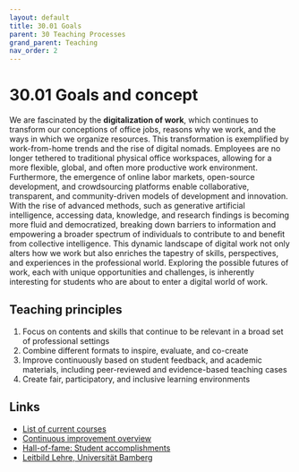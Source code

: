 ```yaml
---
layout: default
title: 30.01 Goals
parent: 30 Teaching Processes
grand_parent: Teaching
nav_order: 2
---
```


# 30.01 Goals and concept

<!-- 
## Why are we here?
-->

We are fascinated by the **digitalization of work**, which continues to transform our conceptions of office jobs, reasons why we work, and the ways in which we organize resources.
This transformation is exemplified by work-from-home trends and the rise of digital nomads.
Employees are no longer tethered to traditional physical office workspaces, allowing for a more flexible, global, and often more productive work environment.
Furthermore, the emergence of online labor markets, open-source development, and crowdsourcing platforms enable collaborative, transparent, and community-driven models of development and innovation.
With the rise of advanced methods, such as generative artificial intelligence, accessing data, knowledge, and research findings is becoming more fluid and democratized, breaking down barriers to information and empowering a broader spectrum of individuals to contribute to and benefit from collective intelligence.
This dynamic landscape of digital work not only alters how we work but also enriches the tapestry of skills, perspectives, and experiences in the professional world.
Exploring the possible futures of work, each with unique opportunities and challenges, is inherently interesting for students who are about to enter a digital world of work.

## Teaching principles

1. Focus on contents and skills that continue to be relevant in a broad set of professional settings
2. Combine different formats to inspire, evaluate, and co-create
3. Improve continuously based on student feedback, and academic materials, including peer-reviewed and evidence-based teaching cases
4. Create fair, participatory, and inclusive learning environments

## Links

- [List of current courses](30.02.courses.html)
- [Continuous improvement overview](30.22.improvements.html)
- [Hall-of-fame: Student accomplishments](30.41.hall_of_fame.html)
- [Leitbild Lehre, Universität Bamberg](https://www.uni-bamberg.de/lehre/verstaendnis-von-lehre/leitbild/)

<!--
TODO:

- co-create: make a useful/visible impact (instead of archiving paper)

- Explain the principles
- Refer to the roles of teachers/teaching assistants, students
- Expectations (student preparation)?

Notes:

- inspire, develop, and evaluate students / Create settings in which we *work with* students and
- Focus: synthesizing, selecting, assessing, recommending

Our goal is to ...
create learning environments that afford  ... and effective learning experience 

-->
